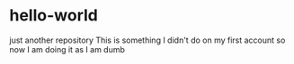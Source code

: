 # hello-world
just another repository
This is something I didn't do on my first account so now I am doing it as I am dumb
